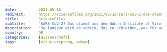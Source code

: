 ```yaml
---
date:          2021-05-16
redirect:      https://sciencefiles.org/2021/05/16/sars-cov-2-das-stammt-aus-dem-wuhan-institute-of-virology-woher-sonst-die-gesamt-liste-der-indizien/
title:         ScienceFiles
subtitle:      'SARS-CoV-2? Das stammt aus dem Wuhan Institute of Virology, woher sonst? Die Gesamt-Liste der Indizien'
description:   'So langsam wird es schick, das zu schreiben, was für uns und eine Reihe von Bloggern und Wissenschaftlern schon seit längerem offensichtlich ist: SARS-CoV-2 stammt aus dem Wuhan Institute of Virology, wurde dort im Rahmen von Gain of Function Research geschaffen, im Rahmen hoch umstrittener Forschung, die mit viel Risiko verbunden ist, dem meist nur…'
country:       DE
categories:    [Wissenschaft]
tags:          [virus-ursprung, wuhan]
---
```

